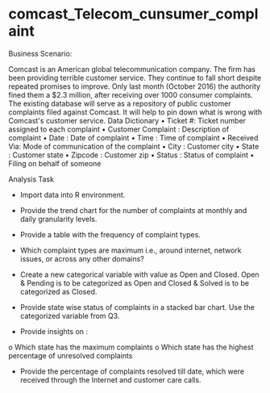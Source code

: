 # comcast_Telecom_cunsumer_complaint
Business Scenario:

Comcast is an American global telecommunication company. The firm has been providing terrible customer service. They continue to fall short despite repeated promises to improve. Only last month (October 2016) the authority fined them a $2.3 million, after receiving over 1000 consumer complaints.
The existing database will serve as a repository of public customer complaints filed against Comcast.
It will help to pin down what is wrong with Comcast's customer service.
Data Dictionary
•	Ticket #: Ticket number assigned to each complaint
•	Customer Complaint : Description of complaint
•	Date : Date of complaint
•	Time : Time of complaint
•	Received Via: Mode of communication of the complaint
•	City : Customer city
•	State : Customer state
•	Zipcode : Customer zip
•	Status : Status of complaint
•	Filing on behalf of someone

Analysis Task

-	Import data into R environment.
-	Provide the trend chart for the number of complaints at monthly and daily granularity levels.
-	Provide a table with the frequency of complaint types.
-	Which complaint types are maximum i.e., around internet, network issues, or across any other domains?
-	Create a new categorical variable with value as Open and Closed. Open & Pending is to be categorized as Open and Closed & Solved is to be categorized as Closed.
- Provide state wise status of complaints in a stacked bar chart. Use the categorized variable from Q3. 

-	Provide insights on :

o	Which state has the maximum complaints
o	Which state has the highest percentage of unresolved complaints
- Provide the percentage of complaints resolved till date, which were received through the Internet and customer care calls.
